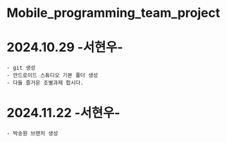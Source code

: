 # Mobile_programming_team_project

# 2024.10.29 -서현우-
    - git 생성
    - 안드로이드 스튜디오 기본 폴더 생성
    - 다들 즐거운 조별과제 합시다.
# 2024.11.22 -서현우-
    - 박송원 브랜치 생성
